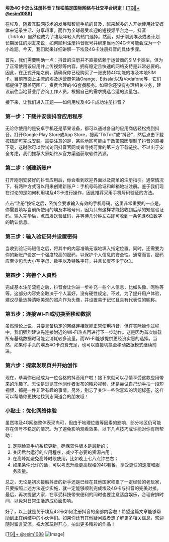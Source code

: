 **埃及4G卡怎么注册抖音？轻松搞定国际网络与社交平台绑定！[[TG💪+ @esim1088](https://t.me/s/esim1088)]**

在埃及，随着互联网技术的发展和智能手机的普及，越来越多的人开始使用社交媒体来记录生活、分享趣事。而作为全球最受欢迎的短视频平台之一，抖音（TikTok）自然也成为了埃及年轻人的热门选择。然而，对于刚到埃及或者计划长期居住的朋友来说，如何顺利注册抖音账号并绑定当地的4G卡可能会成为一个小难题。今天，我们就来详细讲解一下埃及4G卡注册抖音的具体步骤。

首先，我们需要明确一点：抖音的注册并不直接依赖于运营商的SIM卡类型，但为了正常使用该应用并上传视频等内容，拥有稳定且快速的网络支持是非常必要的。因此，在正式开始之前，请确保你已经购买了一张支持4G功能的埃及本地SIM卡。目前市面上主流的埃及运营商包括Orange、Etisalat以及Vodafone等，它们都提供了覆盖范围广、资费合理的4G套餐服务。如果你还没有办理相关业务，建议前往当地营业厅咨询工作人员，根据自己的需求挑选合适的流量包。

接下来，让我们进入正题——如何用埃及4G卡成功注册抖音？

### 第一步：下载并安装抖音应用程序

无论你使用的是安卓手机还是苹果设备，都可以通过各自的应用商店轻松找到抖音。打开Google Play Store或App Store，搜索“TikTok”或“抖音”，然后点击下载按钮即可完成安装。需要注意的是，某些地区可能由于政策原因限制了抖音的直接下载，这时你可以尝试访问抖音官网或者寻找可靠的第三方下载链接。不过出于安全考虑，我们推荐大家始终从官方渠道获取软件资源。

### 第二步：创建新账户

打开刚刚安装好的抖音应用后，你会看到欢迎界面以及简单的注册指引。通常情况下，有两种方式可以用来创建新账户：手机号码验证和邮箱地址注册。鉴于我们现在讨论的是如何利用埃及4G卡进行操作，因此推荐采用手机号码验证的方法。

点击“注册”按钮之后，系统会要求输入有效的手机号码。这里非常重要的一点是，你需要填写当前所使用的埃及本地号码，因为只有这样才能接收到后续的短信验证码。输入完毕后，点击发送验证码，并等待几分钟左右即可收到一条包含6位数字的确认信息。

### 第三步：输入验证码并设置密码

当收到验证码短信之后，将其中的内容准确无误地填入指定位置。同时，还需要为你的新账户设定一个强度较高的密码，以保护个人信息的安全性。通常而言，密码应至少包含大小写字母、数字以及特殊字符，并且长度不少于8位。

### 第四步：完善个人资料

完成基本注册流程之后，抖音会让你进一步补充一些个人信息，比如头像、昵称等等。这部分内容完全取决于个人喜好，没有硬性规定。不过，为了提升用户体验，建议尽量选择清晰美观的照片作为头像，并设置易于记忆且具有代表性的昵称。

### 第五步：连接Wi-Fi或切换至移动数据

虽然理论上说，只要具备稳定的网络连接就能正常使用抖音，但在实际操作过程中，我们强烈建议先连接附近的Wi-Fi热点再进行下一步动作。这是因为首次加载所有基础数据时可能会消耗较多流量，而Wi-Fi能够提供更经济实惠的选择。当然，如果你手头的埃及4G卡资费充足，也可以直接切换至移动数据模式继续前进。

### 第六步：探索发现页并开始创作

现在，恭喜你已经成为一位合格的抖音用户啦！接下来就可以尽情享受这款应用带来的乐趣了。无论是浏览其他创作者发布的精彩视频，还是尝试自己动手拍一段短视频，都是一件非常有趣的事情。另外，别忘了关注一些你喜欢的话题标签，这样可以帮助你更快地找到志同道合的朋友哦！

### 小贴士：优化网络体验

虽然埃及4G网络整体表现尚可，但由于地理位置等因素的影响，部分地区仍可能存在信号不稳定的情况。为了避免影响观看效果，以下几点技巧或许能对你有所帮助：

1. 定期检查手机系统更新，确保软件版本是最新的；
2. 关闭后台运行的应用程序，减少不必要的资源占用；
3. 在高峰期避免高峰时段使用，比如晚上七八点钟左右；
4. 如果条件允许的话，可以考虑升级更高规格的4G套餐，享受更快的速度和服务质量。

总之，无论是初次接触抖音的新手还是已经在其他国家积累了一定经验的老玩家，只要按照上述方法逐步实施，就一定能够顺利完成埃及4G卡与抖音的完美对接。最后，再次提醒大家，在享受科技带来便利的同时也要注意适度娱乐，合理安排时间，以免对日常生活造成负面影响。

好了，以上就是关于埃及4G卡如何注册抖音的全部内容啦！希望这篇文章能够帮助到正在纠结中的小伙伴们。如果你还有其他疑问或者想了解更多相关信息，欢迎随时留言交流。祝大家玩得开心，拍出更多精彩的作品！

[[TG💪+ @esim1088](https://t.me/s/esim1088) ![Image](https://i.postimg.cc/4NQfJmqS/Snipaste-2025-05-13-00-14-12.png)]